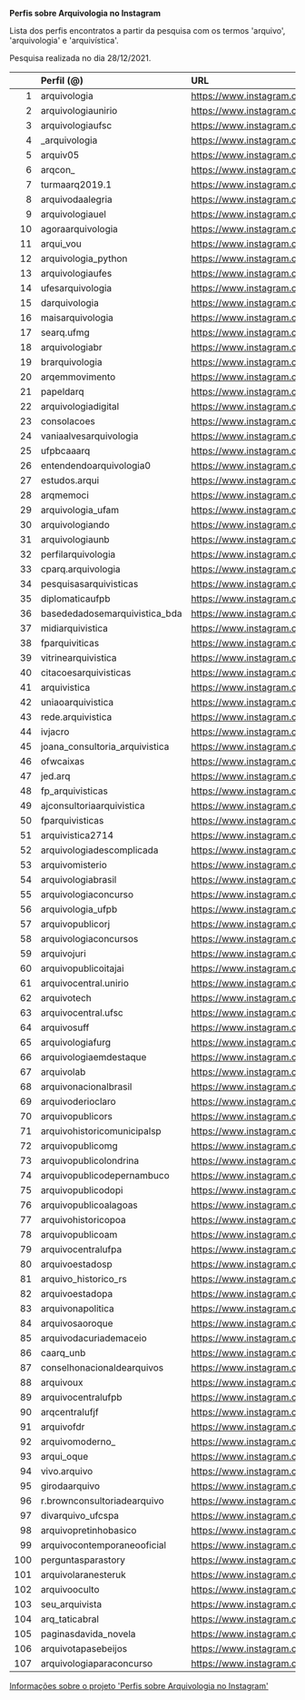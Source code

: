  **Perfis sobre Arquivologia no Instagram** 

 Lista dos perfis encontratos a partir da pesquisa com os termos 'arquivo', 'arquivologia' e 'arquivística'. 

 Pesquisa realizada no dia 28/12/2021.

|     | Perfil (@)                     | URL                                                       |
|----:|:-------------------------------|:----------------------------------------------------------|
|   1 | arquivologia                   | https://www.instagram.com/arquivologia/                   |
|   2 | arquivologiaunirio             | https://www.instagram.com/arquivologiaunirio/             |
|   3 | arquivologiaufsc               | https://www.instagram.com/arquivologiaufsc/               |
|   4 | _arquivologia                  | https://www.instagram.com/_arquivologia/                  |
|   5 | arquiv05                       | https://www.instagram.com/arquiv05/                       |
|   6 | arqcon_                        | https://www.instagram.com/arqcon_/                        |
|   7 | turmaarq2019.1                 | https://www.instagram.com/turmaarq2019.1/                 |
|   8 | arquivodaalegria               | https://www.instagram.com/arquivodaalegria/               |
|   9 | arquivologiauel                | https://www.instagram.com/arquivologiauel/                |
|  10 | agoraarquivologia              | https://www.instagram.com/agoraarquivologia/              |
|  11 | arqui_vou                      | https://www.instagram.com/arqui_vou/                      |
|  12 | arquivologia_python            | https://www.instagram.com/arquivologia_python/            |
|  13 | arquivologiaufes               | https://www.instagram.com/arquivologiaufes/               |
|  14 | ufesarquivologia               | https://www.instagram.com/ufesarquivologia/               |
|  15 | darquivologia                  | https://www.instagram.com/darquivologia/                  |
|  16 | maisarquivologia               | https://www.instagram.com/maisarquivologia/               |
|  17 | searq.ufmg                     | https://www.instagram.com/searq.ufmg/                     |
|  18 | arquivologiabr                 | https://www.instagram.com/arquivologiabr/                 |
|  19 | brarquivologia                 | https://www.instagram.com/brarquivologia/                 |
|  20 | arqemmovimento                 | https://www.instagram.com/arqemmovimento/                 |
|  21 | papeldarq                      | https://www.instagram.com/papeldarq/                      |
|  22 | arquivologiadigital            | https://www.instagram.com/arquivologiadigital/            |
|  23 | consolacoes                    | https://www.instagram.com/consolacoes/                    |
|  24 | vaniaalvesarquivologia         | https://www.instagram.com/vaniaalvesarquivologia/         |
|  25 | ufpbcaaarq                     | https://www.instagram.com/ufpbcaaarq/                     |
|  26 | entendendoarquivologia0        | https://www.instagram.com/entendendoarquivologia0/        |
|  27 | estudos.arqui                  | https://www.instagram.com/estudos.arqui/                  |
|  28 | arqmemoci                      | https://www.instagram.com/arqmemoci/                      |
|  29 | arquivologia_ufam              | https://www.instagram.com/arquivologia_ufam/              |
|  30 | arquivologiando                | https://www.instagram.com/arquivologiando/                |
|  31 | arquivologiaunb                | https://www.instagram.com/arquivologiaunb/                |
|  32 | perfilarquivologia             | https://www.instagram.com/perfilarquivologia/             |
|  33 | cparq.arquivologia             | https://www.instagram.com/cparq.arquivologia/             |
|  34 | pesquisasarquivisticas         | https://www.instagram.com/pesquisasarquivisticas/         |
|  35 | diplomaticaufpb                | https://www.instagram.com/diplomaticaufpb/                |
|  36 | basededadosemarquivistica_bda  | https://www.instagram.com/basededadosemarquivistica_bda/  |
|  37 | midiarquivistica               | https://www.instagram.com/midiarquivistica/               |
|  38 | fparquiviticas                 | https://www.instagram.com/fparquiviticas/                 |
|  39 | vitrinearquivistica            | https://www.instagram.com/vitrinearquivistica/            |
|  40 | citacoesarquivisticas          | https://www.instagram.com/citacoesarquivisticas/          |
|  41 | arquivistica                   | https://www.instagram.com/arquivistica/                   |
|  42 | uniaoarquivistica              | https://www.instagram.com/uniaoarquivistica/              |
|  43 | rede.arquivistica              | https://www.instagram.com/rede.arquivistica/              |
|  44 | ivjacro                        | https://www.instagram.com/ivjacro/                        |
|  45 | joana_consultoria_arquivistica | https://www.instagram.com/joana_consultoria_arquivistica/ |
|  46 | ofwcaixas                      | https://www.instagram.com/ofwcaixas/                      |
|  47 | jed.arq                        | https://www.instagram.com/jed.arq/                        |
|  48 | fp_arquivisticas               | https://www.instagram.com/fp_arquivisticas/               |
|  49 | ajconsultoriaarquivistica      | https://www.instagram.com/ajconsultoriaarquivistica/      |
|  50 | fparquivisticas                | https://www.instagram.com/fparquivisticas/                |
|  51 | arquivistica2714               | https://www.instagram.com/arquivistica2714/               |
|  52 | arquivologiadescomplicada      | https://www.instagram.com/arquivologiadescomplicada/      |
|  53 | arquivomisterio                | https://www.instagram.com/arquivomisterio/                |
|  54 | arquivologiabrasil             | https://www.instagram.com/arquivologiabrasil/             |
|  55 | arquivologiaconcurso           | https://www.instagram.com/arquivologiaconcurso/           |
|  56 | arquivologia_ufpb              | https://www.instagram.com/arquivologia_ufpb/              |
|  57 | arquivopublicorj               | https://www.instagram.com/arquivopublicorj/               |
|  58 | arquivologiaconcursos          | https://www.instagram.com/arquivologiaconcursos/          |
|  59 | arquivojuri                    | https://www.instagram.com/arquivojuri/                    |
|  60 | arquivopublicoitajai           | https://www.instagram.com/arquivopublicoitajai/           |
|  61 | arquivocentral.unirio          | https://www.instagram.com/arquivocentral.unirio/          |
|  62 | arquivotech                    | https://www.instagram.com/arquivotech/                    |
|  63 | arquivocentral.ufsc            | https://www.instagram.com/arquivocentral.ufsc/            |
|  64 | arquivosuff                    | https://www.instagram.com/arquivosuff/                    |
|  65 | arquivologiafurg               | https://www.instagram.com/arquivologiafurg/               |
|  66 | arquivologiaemdestaque         | https://www.instagram.com/arquivologiaemdestaque/         |
|  67 | arquivolab                     | https://www.instagram.com/arquivolab/                     |
|  68 | arquivonacionalbrasil          | https://www.instagram.com/arquivonacionalbrasil/          |
|  69 | arquivoderioclaro              | https://www.instagram.com/arquivoderioclaro/              |
|  70 | arquivopublicors               | https://www.instagram.com/arquivopublicors/               |
|  71 | arquivohistoricomunicipalsp    | https://www.instagram.com/arquivohistoricomunicipalsp/    |
|  72 | arquivopublicomg               | https://www.instagram.com/arquivopublicomg/               |
|  73 | arquivopublicolondrina         | https://www.instagram.com/arquivopublicolondrina/         |
|  74 | arquivopublicodepernambuco     | https://www.instagram.com/arquivopublicodepernambuco/     |
|  75 | arquivopublicodopi             | https://www.instagram.com/arquivopublicodopi/             |
|  76 | arquivopublicoalagoas          | https://www.instagram.com/arquivopublicoalagoas/          |
|  77 | arquivohistoricopoa            | https://www.instagram.com/arquivohistoricopoa/            |
|  78 | arquivopublicoam               | https://www.instagram.com/arquivopublicoam/               |
|  79 | arquivocentralufpa             | https://www.instagram.com/arquivocentralufpa/             |
|  80 | arquivoestadosp                | https://www.instagram.com/arquivoestadosp/                |
|  81 | arquivo_historico_rs           | https://www.instagram.com/arquivo_historico_rs/           |
|  82 | arquivoestadopa                | https://www.instagram.com/arquivoestadopa/                |
|  83 | arquivonapolitica              | https://www.instagram.com/arquivonapolitica/              |
|  84 | arquivosaoroque                | https://www.instagram.com/arquivosaoroque/                |
|  85 | arquivodacuriademaceio         | https://www.instagram.com/arquivodacuriademaceio/         |
|  86 | caarq_unb                      | https://www.instagram.com/caarq_unb/                      |
|  87 | conselhonacionaldearquivos     | https://www.instagram.com/conselhonacionaldearquivos/     |
|  88 | arquivoux                      | https://www.instagram.com/arquivoux/                      |
|  89 | arquivocentralufpb             | https://www.instagram.com/arquivocentralufpb/             |
|  90 | arqcentralufjf                 | https://www.instagram.com/arqcentralufjf/                 |
|  91 | arquivofdr                     | https://www.instagram.com/arquivofdr/                     |
|  92 | arquivomoderno_                | https://www.instagram.com/arquivomoderno_/                |
|  93 | arqui_oque                     | https://www.instagram.com/arqui_oque/                     |
|  94 | vivo.arquivo                   | https://www.instagram.com/vivo.arquivo/                   |
|  95 | girodaarquivo                  | https://www.instagram.com/girodaarquivo/                  |
|  96 | r.brownconsultoriadearquivo    | https://www.instagram.com/r.brownconsultoriadearquivo/    |
|  97 | divarquivo_ufcspa              | https://www.instagram.com/divarquivo_ufcspa/              |
|  98 | arquivopretinhobasico          | https://www.instagram.com/arquivopretinhobasico/          |
|  99 | arquivocontemporaneooficial    | https://www.instagram.com/arquivocontemporaneooficial/    |
| 100 | perguntasparastory             | https://www.instagram.com/perguntasparastory/             |
| 101 | arquivolaranesteruk            | https://www.instagram.com/arquivolaranesteruk/            |
| 102 | arquivooculto                  | https://www.instagram.com/arquivooculto/                  |
| 103 | seu_arquivista                 | https://www.instagram.com/seu_arquivista/                 |
| 104 | arq_taticabral                 | https://www.instagram.com/arq_taticabral/                 |
| 105 | paginasdavida_novela           | https://www.instagram.com/paginasdavida_novela/           |
| 106 | arquivotapasebeijos            | https://www.instagram.com/arquivotapasebeijos/            |
| 107 | arquivologiaparaconcurso       | https://www.instagram.com/arquivologiaparaconcurso/       |

 [Informações sobre o projeto 'Perfis sobre Arquivologia no Instagram'](https://github.com/mmacpaulo/ProfilesArchiveInstagram)